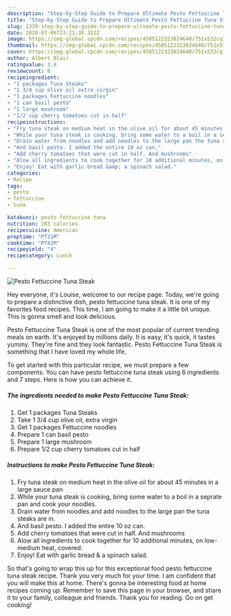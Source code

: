 ```yaml
---
description: "Step-by-Step Guide to Prepare Ultimate Pesto Fettuccine Tuna Steak"
title: "Step-by-Step Guide to Prepare Ultimate Pesto Fettuccine Tuna Steak"
slug: 1339-step-by-step-guide-to-prepare-ultimate-pesto-fettuccine-tuna-steak
date: 2020-07-06T23:21:38.312Z
image: https://img-global.cpcdn.com/recipes/4505122323824640/751x532cq70/pesto-fettuccine-tuna-steak-recipe-main-photo.jpg
thumbnail: https://img-global.cpcdn.com/recipes/4505122323824640/751x532cq70/pesto-fettuccine-tuna-steak-recipe-main-photo.jpg
cover: https://img-global.cpcdn.com/recipes/4505122323824640/751x532cq70/pesto-fettuccine-tuna-steak-recipe-main-photo.jpg
author: Albert Blair
ratingvalue: 3.8
reviewcount: 8
recipeingredient:
- "1 packages Tuna Steaks"
- "1 3/4 cup olive oil extra virgin"
- "1 packages Fettuccine noodles"
- "1 can basil pesto"
- "1 large mushroom"
- "1/2 cup cherry tomatoes cut in half"
recipeinstructions:
- "Fry tuna steak on medium heat in the olive oil for about 45 minutes in a large sauce pan"
- "While your tuna steak is cooking, bring some water to a boil in a seprate pan and cook your noodles."
- "Drain water from noodles and add noodles to the large pan the tuna steaks are in."
- "And basil pesto. I added the entire 10 oz can."
- "Add cherry tomatoes that were cut in half. And mushrooms"
- "Alow all ingredients to cook together for 10 additional minutes, on low-medium heat, covered."
- "Enjoy! Eat with garlic bread &amp; a spinach salad."
categories:
- Recipe
tags:
- pesto
- fettuccine
- tuna

katakunci: pesto fettuccine tuna 
nutrition: 283 calories
recipecuisine: American
preptime: "PT21M"
cooktime: "PT42M"
recipeyield: "4"
recipecategory: Lunch

---
```



![Pesto Fettuccine Tuna Steak](https://img-global.cpcdn.com/recipes/4505122323824640/751x532cq70/pesto-fettuccine-tuna-steak-recipe-main-photo.jpg)

Hey everyone, it's Louise, welcome to our recipe page. Today, we're going to prepare a distinctive dish, pesto fettuccine tuna steak. It is one of my favorites food recipes. This time, I am going to make it a little bit unique. This is gonna smell and look delicious.

Pesto Fettuccine Tuna Steak is one of the most popular of current trending meals on earth. It's enjoyed by millions daily. It is easy, it's quick, it tastes yummy. They're fine and they look fantastic. Pesto Fettuccine Tuna Steak is something that I have loved my whole life.




To get started with this particular recipe, we must prepare a few components. You can have pesto fettuccine tuna steak using 6 ingredients and 7 steps. Here is how you can achieve it.

<!--inarticleads1-->

##### The ingredients needed to make Pesto Fettuccine Tuna Steak:

1. Get 1 packages Tuna Steaks
1. Take 1 3/4 cup olive oil, extra virgin
1. Get 1 packages Fettuccine noodles
1. Prepare 1 can basil pesto
1. Prepare 1 large mushroom
1. Prepare 1/2 cup cherry tomatoes cut in half




<!--inarticleads2-->

##### Instructions to make Pesto Fettuccine Tuna Steak:

1. Fry tuna steak on medium heat in the olive oil for about 45 minutes in a large sauce pan
1. While your tuna steak is cooking, bring some water to a boil in a seprate pan and cook your noodles.
1. Drain water from noodles and add noodles to the large pan the tuna steaks are in.
1. And basil pesto. I added the entire 10 oz can.
1. Add cherry tomatoes that were cut in half. And mushrooms
1. Alow all ingredients to cook together for 10 additional minutes, on low-medium heat, covered.
1. Enjoy! Eat with garlic bread &amp; a spinach salad.




So that's going to wrap this up for this exceptional food pesto fettuccine tuna steak recipe. Thank you very much for your time. I am confident that you will make this at home. There's gonna be interesting food at home recipes coming up. Remember to save this page in your browser, and share it to your family, colleague and friends. Thank you for reading. Go on get cooking!
